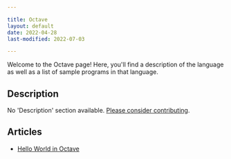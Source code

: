 ```yaml
---

title: Octave
layout: default
date: 2022-04-28
last-modified: 2022-07-03

---
```


Welcome to the Octave page! Here, you'll find a description of the language as well as a list of sample programs in that language.

## Description

No 'Description' section available. [Please consider contributing](https://github.com/TheRenegadeCoder/sample-programs-website).

## Articles

- [Hello World in Octave](https://sampleprograms.io/projects/hello-world/octave)